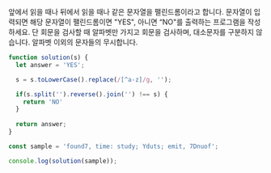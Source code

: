 앞에서 읽을 때나 뒤에서 읽을 때나 같은 문자열을 팰린드롬이라고 합니다.
문자열이 입력되면 해당 문자열이 팰린드롬이면 "YES", 아니면 “NO"를 출력하는 프로그램을 작성하세요.
단 회문을 검사할 때 알파벳만 가지고 회문을 검사하며, 대소문자를 구분하지 않습니다. 알파벳 이외의 문자들의 무시합니다.

```javascript
function solution(s) {
  let answer = 'YES';

  s = s.toLowerCase().replace(/[^a-z]/g, '');

  if(s.split('').reverse().join('') !== s) {
    return 'NO'
  }
  
  return answer;
}

const sample = 'found7, time: study; Yduts; emit, 7Dnuof';

console.log(solution(sample));
```